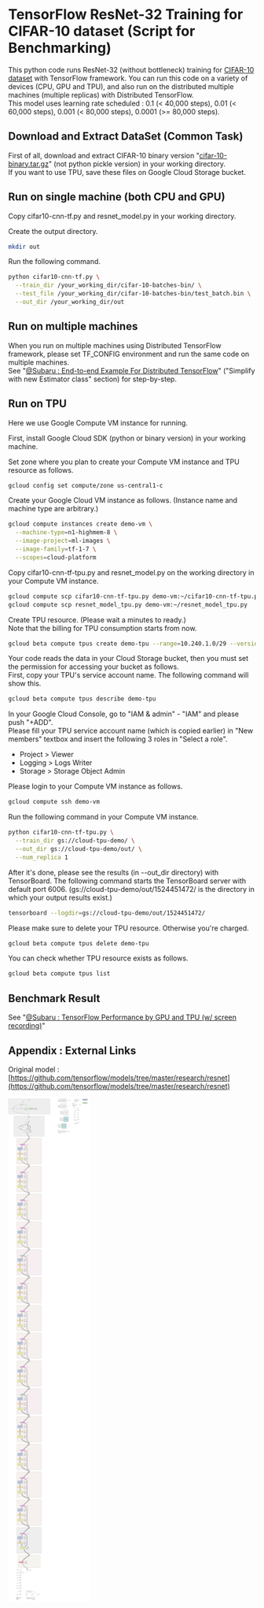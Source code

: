 # TensorFlow ResNet-32 Training for CIFAR-10 dataset (Script for Benchmarking)

This python code runs ResNet-32 (without bottleneck) training for [CIFAR-10 dataset](http://www.cs.toronto.edu/~kriz/cifar.html) with TensorFlow framework.
You can run this code on a variety of devices (CPU, GPU and TPU), and also run on the distributed multiple machines (multiple replicas) with Distributed TensorFlow.    
This model uses learning rate scheduled : 0.1 (< 40,000 steps), 0.01 (< 60,000 steps), 0.001 (< 80,000 steps), 0.0001 (>= 80,000 steps).

## Download and Extract DataSet (Common Task)

First of all, download and extract CIFAR-10 binary version "[cifar-10-binary.tar.gz](http://www.cs.toronto.edu/~kriz/cifar-10-binary.tar.gz)" (not python pickle version) in your working directory.    
If you want to use TPU, save these files on Google Cloud Storage bucket.

## Run on single machine (both CPU and GPU)

Copy cifar10-cnn-tf.py and resnet_model.py in your working directory.

Create the output directory.

```bash
mkdir out
```

Run the following command.

```bash
python cifar10-cnn-tf.py \
  --train_dir /your_working_dir/cifar-10-batches-bin/ \
  --test_file /your_working_dir/cifar-10-batches-bin/test_batch.bin \
  --out_dir /your_working_dir/out
```

## Run on multiple machines

When you run on multiple machines using Distributed TensorFlow framework, please set TF_CONFIG environment and run the same code on multiple machines.    
See "[@Subaru : End-to-end Example For Distributed TensorFlow](https://netweblog.wordpress.com/2018/04/10/distributed-tensorflow-sample-code-and-how-it-works/)" ("Simplify with new Estimator class" section) for step-by-step.

## Run on TPU

Here we use Google Compute VM instance for running.

First, install Google Cloud SDK (python or binary version) in your working machine.

Set zone where you plan to create your Compute VM instance and TPU resource as follows.

```bash
gcloud config set compute/zone us-central1-c
```

Create your Google Cloud VM instance as follows. (Instance name and machine type are arbitrary.)

```bash
gcloud compute instances create demo-vm \
  --machine-type=n1-highmem-8 \
  --image-project=ml-images \
  --image-family=tf-1-7 \
  --scopes=cloud-platform
```

Copy cifar10-cnn-tf-tpu.py and resnet_model.py on the working directory in your Compute VM instance.

```bash
gcloud compute scp cifar10-cnn-tf-tpu.py demo-vm:~/cifar10-cnn-tf-tpu.py
gcloud compute scp resnet_model_tpu.py demo-vm:~/resnet_model_tpu.py
```

Create TPU resource. (Please wait a minutes to ready.)    
Note that the billing for TPU consumption starts from now.

```bash
gcloud beta compute tpus create demo-tpu --range=10.240.1.0/29 --version=1.7
```

Your code reads the data in your Cloud Storage bucket, then you must set the permission for accessing your bucket as follows.    
First, copy your TPU's service account name. The following command will show this.

```bash
gcloud beta compute tpus describe demo-tpu
```

In your Google Cloud Console, go to "IAM & admin" - "IAM" and please push "+ADD".    
Please fill your TPU service account name (which is copied earlier) in "New members" textbox and insert the following 3 roles in "Select a role".

- Project > Viewer
- Logging > Logs Writer
- Storage > Storage Object Admin

Please login to your Compute VM instance as follows.

```bash
gcloud compute ssh demo-vm
```

Run the following command in your Compute VM instance.

```bash
python cifar10-cnn-tf-tpu.py \
  --train_dir gs://cloud-tpu-demo/ \
  --out_dir gs://cloud-tpu-demo/out/ \
  --num_replica 1
```

After it's done, please see the results (in --out_dir directory) with TensorBoard. The following command starts the TensorBoard server with default port 6006. (gs://cloud-tpu-demo/out/1524451472/ is the directory in which your output results exist.)

```bash
tensorboard --logdir=gs://cloud-tpu-demo/out/1524451472/
```

Please make sure to delete your TPU resource. Otherwise you're charged.

```bash
gcloud beta compute tpus delete demo-tpu
```

You can check whether TPU resource exists as follows.

```bash
gcloud beta compute tpus list
```

## Benchmark Result

See "[@Subaru : TensorFlow Performance by GPU and TPU (w/ screen recording)](https://netweblog.wordpress.com/2018/04/25/tensorflow-performance-benchmark-cpu-gpu-tpu/)"

## Appendix : External Links

Original model :
[https://github.com/tensorflow/models/tree/master/research/resnet](https://github.com/tensorflow/models/tree/master/research/resnet)

![Model](model.png)
